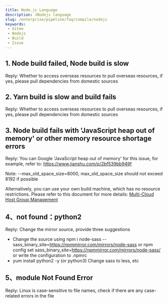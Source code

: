 ```yaml
---
title: Node.js Language
description: JNodejs language
slug: /enterprise/pipeline/faq/compile/nodejs
keywords:
 - Gitee
 - Nodejs
 - Build
 - Issue
---
```


## 1. Node build failed, Node build is slow

Reply: Whether to access overseas resources to pull overseas resources, if yes, please pull dependencies from domestic sources

## 2. Yarn build is slow and build fails

Reply: Whether to access overseas resources to pull overseas resources, if yes, please pull dependencies from domestic sources

## 3. Node build fails with 'JavaScript heap out of memory' or other memory resource shortage errors

Reply: You can Google 'JavaScript heap out of memory' for this issue, for example, refer to: https://www.jianshu.com/p/2bf539bb949f

Note: --max_old_space_size=8000, max_old_space_size should not exceed 8192 if possible

Alternatively, you can use your own build machine, which has no resource restrictions. Please refer to this document for more details: [Multi-Cloud Host Group Management](/enterprise/pipeline/enterprise-setup/host/introduce)

## 4、not found：python2

Reply: Change the mirror source, provide three suggestions

* Change the source using npm i node-sass --sass_binary_site=https://npmmirror.com/mirrors/node-sass 
 or npm config set sass_binary_site=https://npmmirror.com/mirrors/node-sass/ 
 or write the configuration to .npmrc
* yum install python2 -y (or python3)
Change sass to less, etc

## 5、module Not Found Error

Reply: Linux is case-sensitive to file names, check if there are any case-related errors in the file